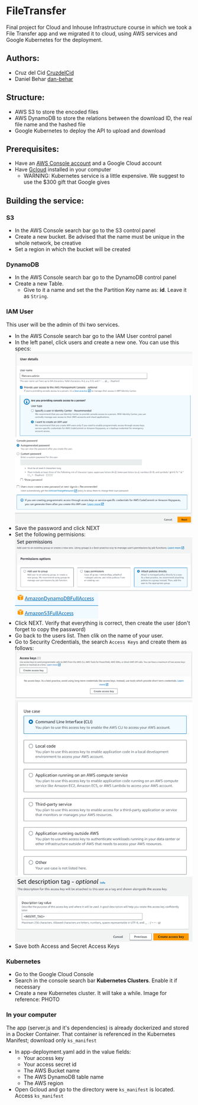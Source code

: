 # FileTransfer
Final project for Cloud and Inhouse Infrastructure course in which we took a File Transfer app and we migrated it to cloud, using AWS services and Google Kubernetes for the deployment.

## Authors: 
- Cruz del Cid [CruzdelCid](https://github.com/CruzdelCid)
- Daniel Behar [dan-behar](https://github.com/dan-behar)

## Structure:
* AWS S3 to store the encoded files
* AWS DynamoDB to store the relations between the download ID, the real file name and the hashed file
* Google Kubernetes to deploy the API to upload and download

## Prerequisites:
- Have an [AWS Console account](https://github.com/CruzdelCid) and a Google Cloud account
- Have [Gcloud](https://cloud.google.com/sdk/docs/install) installed in your computer
  - WARNING: Kubernetes service is a little expensive. We suggest to use the $300 gift that Google gives

## Building the service:
### S3
- In the AWS Console search bar go to the S3 control panel
- Create a new bucket. Be advised that the name must be unique in the whole network, be creative
- Set a region in which the bucket will be created

### DynamoDB
- In the AWS Console search bar go to the DynamoDB control panel
- Create a new Table.
  - Give to it a name and set the the Partition Key name as: **id**. Leave it as `String`.

### IAM User
This user will be the admin of thi two services.
- In the AWS Console search bar go to the IAM User control panel
- In the left panel, click users and create a new one. You can use this specs:
![Image text](https://github.com/dan-behar/FileTransfer/blob/main/images/IAM1.png)
![Image text](https://github.com/dan-behar/FileTransfer/blob/main/images/IAM2.png)
- Save the password and click NEXT
- Set the following permisions:
![Image text](https://github.com/dan-behar/FileTransfer/blob/main/images/IAM3.png)
![Image text](https://github.com/dan-behar/FileTransfer/blob/main/images/IAM4.png)
- Click NEXT. Verify that everything is correct, then create the user (don't forget to copy the password)
- Go back to the users list. Then clik on the name of your user.
- Go to Security Credentials, the search `Access Keys` and create them as follows:
![Image text](https://github.com/dan-behar/FileTransfer/blob/main/images/IAM5.png)
![Image text](https://github.com/dan-behar/FileTransfer/blob/main/images/IAM6.png)
![Image text](https://github.com/dan-behar/FileTransfer/blob/main/images/IAM7.png)
- Save both Access and Secret Access Keys

### Kubernetes
- Go to the Google Cloud Console
- Search in the console search bar **Kubernetes Clusters**. Enable it if necessary
- Create a new Kubernetes cluster. It will take a while. Image for reference:
PHOTO

### In your computer
The app (server.js and it's dependencies) is already dockerized and stored in a Docker Container. That container is referenced in the Kubernetes Manifest; download only `ks_manifest`
- In app-deployment.yaml add in the value fields:
  - Your access key
  - Your access secret id
  - The AWS Bucket name
  - The AWS DynamoDB table name
  - The AWS region
- Open Gcloud and go to the directory were `ks_manifest` is located. Access `ks_manifest`
